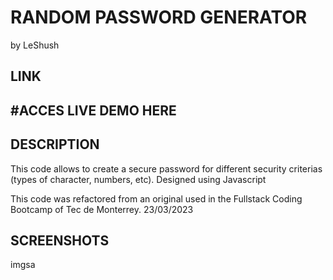 # RANDOM PASSWORD GENERATOR
by LeShush

## LINK
## #ACCES LIVE DEMO HERE

## DESCRIPTION
This code allows to create a secure password for different security criterias (types of character, numbers, etc). 
Designed using Javascript

This code was refactored from an original used in the Fullstack Coding Bootcamp of Tec de Monterrey.
23/03/2023

## SCREENSHOTS
imgsa                                                                                     
